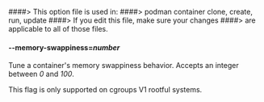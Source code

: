 ####> This option file is used in:
####>   podman container clone, create, run, update
####> If you edit this file, make sure your changes
####> are applicable to all of those files.
#### **--memory-swappiness**=*number*

Tune a container's memory swappiness behavior. Accepts an integer between *0* and *100*.

This flag is only supported on cgroups V1 rootful systems.

